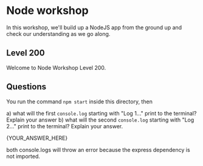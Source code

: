 

# Node workshop

In this workshop, we'll build up a NodeJS app from the ground up and check our understanding as we go along.

## Level 200

Welcome to Node Workshop Level 200.



## Questions


You run the command `npm start` inside this directory, then
  
  a) what will the first `console.log` starting with  "Log 1..." print to the terminal? Explain your answer
  b) what will the second `console.log` starting with "Log 2..." print to the terminal? Explain your answer.
 

{YOUR_ANSWER_HERE}

both console.logs will throw an error because the express dependency is not imported.
